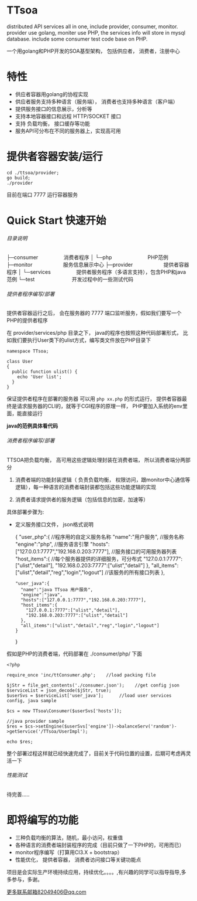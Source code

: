 
TTsoa
=======
distributed API services all in one, include provider, consumer, monitor.
provider use golang, moniter use PHP, the services info will store in mysql database.
include some consumer test code base on PHP.

一个用golang和PHP开发的SOA基型架构， 包括供应者， 消费者，注册中心


特性
======
* 供应者容器用golang的协程实现
* 供应者服务支持多种语言（服务端）， 消费者也支持多种语言（客户端）
* 提供服务接口的信息展示，分析等
* 支持本地容器接口和远程 HTTP/SOCKET 接口
* 支持 负载均衡， 接口缓存等功能
* 服务API可分布在不同的服务器上，实现高可用


提供者容器安装/运行
======
    cd ./ttsoa/provider;
	go build;
	./provider

目前在端口 7777 运行容器服务


Quick Start 快速开始
======

###### 目录说明 ####


├─consumer　　　　　消费者程序
│  └─php　　　　　　　PHP范例
├─monitor　　　　　　服务信息展示中心
├─provider　　　　　　提供者容器程序
│  └─services　　　　　提供者服务程序（多语言支持），包含PHP和java范例
└─test　　　　　　　 开发过程中的一些测试代码


###### 提供者程序编写/部署 #######

提供者容器运行之后， 会在服务器的 7777 端口监听服务，假如我们要写一个PHP的提供者程序

在 provider/services/php 目录之下， java的程序也按照这种代码部署形式， 比如我们要执行User类下的ulist方式，编写类文件放在PHP目录下

    
    namespace TTsoa;
    
    class User
    {
      public function ulist() {
        echo 'User list';
      }
    }
    
    

保证提供者程序在部署的服务器 可以用 `php xx.php` 的形式运行， 提供者容器最终是请求服务器的CLI的，就等于CGI程序的原理一样， PHP要加入系统的env里面，能直接运行

**java的范例具体看代码**



###### 消费者程序编写/部署 ######

TTSOA把负载均衡， 高可用这些逻辑处理封装在消费者端， 所以消费者端分两部分
1.  消费者端的功能封装逻辑（ 负责负载均衡， 权限访问，跟monitor中心通信等逻辑），每一种语言的消费者端封装都包括这些功能逻辑的实现

2.  消费者请求提供者的服务逻辑（包括信息的加密，加速等）

具体部署步骤为:
- 定义服务接口文件， json格式说明

     
    {
      "user_php":{                     //程序用的自定义服务名称
        "name":"用户服务",              //服务名称
        "engine":"php",                //服务语言引擎
        "hosts":["127.0.0.1:7777","192.168.0.203:7777"],     //服务接口的可用服务器列表
        "host_items":{                        //每个服务器提供的详细服务，可分布式
          "127.0.0.1:7777":["ulist","detail"],
          "192.168.0.203:7777":["ulist","detail"]
        },
        "all_items":["ulist","detail","reg","login","logout"]    //该服务的所有接口列表
      },
      
      
      "user_java":{
        "name":"java TTsoa 用户服务",
        "engine":"java",
        "hosts":["127.0.0.1:7777","192.168.0.203:7777"],
        "host_items":{
          "127.0.0.1:7777":["ulist","detail"],
          "192.168.0.203:7777":["ulist","detail"]
        },
        "all_items":["ulist","detail","reg","login","logout"]
      }
    }
      

假如是PHP的消费者端，代码部署在    ./consumer/php/ 下面
    
    <?php
    
    require_once 'inc/ttConsumer.php';    //load packing file
    
    $jStr = file_get_contents('./consumer.json');    //get config json
    $serviceList = json_decode($jStr, true);
    $userSvs = $serviceList['user_java'];      //load user services config, java sample
    
    $cs = new TTsoa\Consumer($userSvs['hosts']);
    
    //java provider sample
    $res = $cs->setEngine($userSvs['engine'])->balanceServ('random')->getService('/TTsoa/UserImpl');
    
    echo $res;
    
    

整个部署过程这样就已经快速完成了，目前关于代码位置的设置，后期可考虑再灵活一下


###### 性能测试 ######

待完善.....


即将编写的功能
=========

- 三种负载均衡的算法，随机，最小访问，权重值
- 各种语言的消费者端封装程序的完成（目前只做了一下PHP的，可用而已）
- monitor程序编写（打算用CI3.X + bootstrap）
- 性能优化， 提供者容器， 消费者访问接口等关键功能点


项目是会实际生产环境持续应用，持续优化。。。。,有兴趣的同学可以指导指导,多多参与，多谢。



更多联系邮箱82049406@qq.com


















